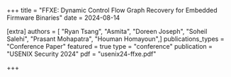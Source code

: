 +++
title = "FFXE: Dynamic Control Flow Graph Recovery for Embedded Firmware Binaries"
date = 2024-08-14

[extra]
authors = [ "Ryan Tsang", "Asmita", "Doreen Joseph", "Soheil Salehi", "Prasant Mohapatra", "Houman Homayoun",]
publications_types = "Conference Paper"
featured = true
type = "conference"
publication = "USENIX Security 2024"
pdf = "usenix24-ffxe.pdf"

+++
